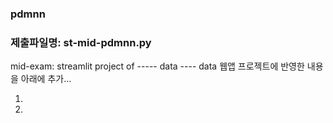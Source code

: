 ### pdmnn
### 제출파일명: st-mid-pdmnn.py

mid-exam: streamlit project of ----- data
---- data 웹앱 프로젝트에 반영한 내용을 아래에 추가...

1.
2.
